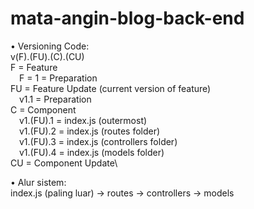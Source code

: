# mata-angin-blog-back-end

• Versioning Code:\
v(F).(FU).(C).(CU)\
F = Feature\
&emsp;F = 1 = Preparation\
FU = Feature Update (current version of feature)\
&emsp;v1.1 = Preparation\
C = Component\
&emsp;v1.(FU).1 = index.js (outermost)\
&emsp;v1.(FU).2 = index.js (routes folder)\
&emsp;v1.(FU).3 = index.js (controllers folder)\
&emsp;v1.(FU).4 = index.js (models folder)\
CU = Component Update\

• Alur sistem:\
index.js (paling luar) -> routes -> controllers -> models

